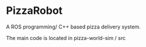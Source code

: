 # PizzaRobot

A ROS programming/ C++ based pizza delivery system.

The main code is located in pizza-world-sim / src
